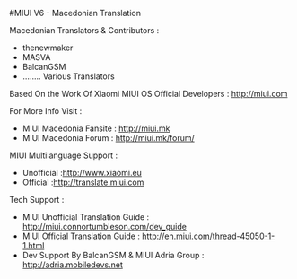 #MIUI V6 - Macedonian Translation

Macedonian Translators & Contributors :

- thenewmaker
- MASVA
- BalcanGSM
- ........ Various Translators


Based On the Work Of Xiaomi MIUI OS Official Developers : http://miui.com


For More Info Visit :

- MIUI Macedonia Fansite : http://miui.mk
- MIUI Macedonia Forum : http://miui.mk/forum/


MIUI Multilanguage Support :

- Unofficial :http://www.xiaomi.eu
- Official :http://translate.miui.com


Tech Support :

- MIUI Unofficial Translation Guide : http://miui.connortumbleson.com/dev_guide
- MIUI Official Translation Guide : http://en.miui.com/thread-45050-1-1.html
- Dev Support By BalcanGSM & MIUI Adria Group : http://adria.mobiledevs.net
